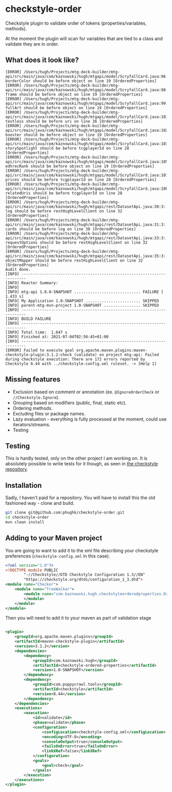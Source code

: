 # checkstyle-order
Checkstyle plugin to validate order of tokens (properties/variables, methods).

At the moment the plugin will scan for variables that are tied to a class and validate they are in order.

## What does it look like?

```
[ERROR] /Users/hugh/Projects/mtg-deck-builder/mtg-api/src/main/java/com/kaznowski/hugh/mtgapi/model/ScryfallCard.java:96:3: borderColor should be before object on line 19 [OrderedProperties]
[ERROR] /Users/hugh/Projects/mtg-deck-builder/mtg-api/src/main/java/com/kaznowski/hugh/mtgapi/model/ScryfallCard.java:98:3: frame should be before object on line 19 [OrderedProperties]
[ERROR] /Users/hugh/Projects/mtg-deck-builder/mtg-api/src/main/java/com/kaznowski/hugh/mtgapi/model/ScryfallCard.java:99:3: fullArt should be before object on line 19 [OrderedProperties]
[ERROR] /Users/hugh/Projects/mtg-deck-builder/mtg-api/src/main/java/com/kaznowski/hugh/mtgapi/model/ScryfallCard.java:101:3: textless should be before uri on line 36 [OrderedProperties]
[ERROR] /Users/hugh/Projects/mtg-deck-builder/mtg-api/src/main/java/com/kaznowski/hugh/mtgapi/model/ScryfallCard.java:102:3: booster should be before object on line 19 [OrderedProperties]
[ERROR] /Users/hugh/Projects/mtg-deck-builder/mtg-api/src/main/java/com/kaznowski/hugh/mtgapi/model/ScryfallCard.java:103:3: storySpotlight should be before tcgplayerId on line 28 [OrderedProperties]
[ERROR] /Users/hugh/Projects/mtg-deck-builder/mtg-api/src/main/java/com/kaznowski/hugh/mtgapi/model/ScryfallCard.java:105:3: edhrecRank should be before object on line 19 [OrderedProperties]
[ERROR] /Users/hugh/Projects/mtg-deck-builder/mtg-api/src/main/java/com/kaznowski/hugh/mtgapi/model/ScryfallCard.java:107:3: prices should be before tcgplayerId on line 28 [OrderedProperties]
[ERROR] /Users/hugh/Projects/mtg-deck-builder/mtg-api/src/main/java/com/kaznowski/hugh/mtgapi/model/ScryfallCard.java:108:3: relatedUris should be before tcgplayerId on line 28 [OrderedProperties]
[ERROR] /Users/hugh/Projects/mtg-deck-builder/mtg-api/src/main/java/com/kaznowski/hugh/mtgapi/rest/DatasetApi.java:30:3: log should be before restHighLevelClient on line 32 [OrderedProperties]
[ERROR] /Users/hugh/Projects/mtg-deck-builder/mtg-api/src/main/java/com/kaznowski/hugh/mtgapi/rest/DatasetApi.java:31:3: cards should be before log on line 30 [OrderedProperties]
[ERROR] /Users/hugh/Projects/mtg-deck-builder/mtg-api/src/main/java/com/kaznowski/hugh/mtgapi/rest/DatasetApi.java:33:3: requestOptions should be before restHighLevelClient on line 32 [OrderedProperties]
[ERROR] /Users/hugh/Projects/mtg-deck-builder/mtg-api/src/main/java/com/kaznowski/hugh/mtgapi/rest/DatasetApi.java:35:3: objectMapper should be before restHighLevelClient on line 32 [OrderedProperties]
Audit done.
[INFO] ------------------------------------------------------------------------
[INFO] Reactor Summary:
[INFO]
[INFO] mtg-api 1.0.0-SNAPSHOT ............................. FAILURE [  1.433 s]
[INFO] My Application 1.0-SNAPSHOT ........................ SKIPPED
[INFO] parent-mtg-mvn-project 1.0-SNAPSHOT ................ SKIPPED
[INFO] ------------------------------------------------------------------------
[INFO] BUILD FAILURE
[INFO] ------------------------------------------------------------------------
[INFO] Total time:  1.647 s
[INFO] Finished at: 2021-07-04T02:50:45+01:00
[INFO] ------------------------------------------------------------------------
[ERROR] Failed to execute goal org.apache.maven.plugins:maven-checkstyle-plugin:3.1.2:check (validate) on project mtg-api: Failed during checkstyle execution: There are 172 errors reported by Checkstyle 8.44 with ../checkstyle-config.xml ruleset. -> [Help 1]
```

## Missing features

* Exclusion based on comment or annotation (ex. `@IgnoreOrderCheck` or `//Checkstyle.Ignore`).
* Grouping based on modifiers (public, final, static etc).
* Ordering methods.
* Excluding files or package names.
* Lazy evaluation - everything is fully processed at the moment, could use iterators/streams.
* Testing

## Testing

This is hardly tested, only on the other project I am working on.
It is absolutely possible to write tests for it though, as seen in [the checkstyle repository](https://github.com/checkstyle/checkstyle/blob/master/src/test/java/com/puppycrawl/tools/checkstyle/checks/ArrayTypeStyleCheckTest.java).

## Installation

Sadly, I haven't paid for a repository.
You will have to install this the old fashioned way - clone and build.

```bash
git clone git@github.com:phughk/checkstyle-order.git
cd checkstyle-order
mvn clean install
```

## Adding to your Maven project

You are going to want to add it to the xml file describing your checkstyle preferences (`checkstyle-config.xml` in this case).
```xml
<?xml version="1.0"?>
<!DOCTYPE module PUBLIC
        "-//Checkstyle//DTD Checkstyle Configuration 1.3//EN"
        "https://checkstyle.org/dtds/configuration_1_3.dtd">
<module name="Checker">
    <module name="TreeWalker">
        <module name="com.kaznowski.hugh.checkstyleorderedproperties.OrderedPropertiesCheck">
        </module>
    </module>
</module>
```

Then you will need to add it to your maven as part of validation stage

```xml

<plugin>
    <groupId>org.apache.maven.plugins</groupId>
    <artifactId>maven-checkstyle-plugin</artifactId>
    <version>3.1.2</version>
    <dependencies>
        <dependency>
            <groupId>com.kaznowski.hugh</groupId>
            <artifactId>checkstyle-ordered-properties</artifactId>
            <version>1.0-SNAPSHOT</version>
        </dependency>
        <dependency>
            <groupId>com.puppycrawl.tools</groupId>
            <artifactId>checkstyle</artifactId>
            <version>8.44</version>
        </dependency>
    </dependencies>
    <executions>
        <execution>
            <id>validate</id>
            <phase>validate</phase>
            <configuration>
                <configLocation>checkstyle-config.xml</configLocation>
                <encoding>UTF-8</encoding>
                <consoleOutput>true</consoleOutput>
                <failsOnError>true</failsOnError>
                <linkXRef>false</linkXRef>
            </configuration>
            <goals>
                <goal>check</goal>
            </goals>
        </execution>
    </executions>
</plugin>
```